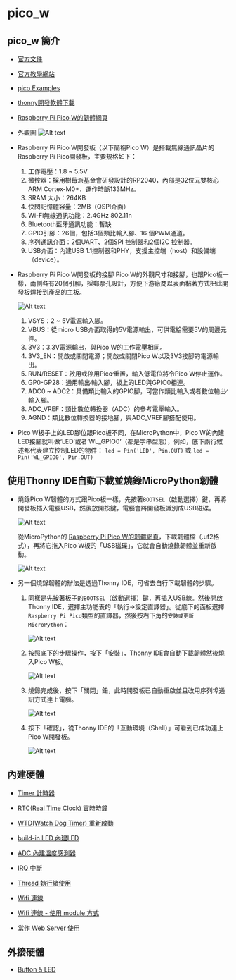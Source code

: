 
# pico_w

## pico_w 簡介

- [官方文件](https://www.raspberrypi.com/documentation/microcontrollers/raspberry-pi-pico.html)

- [官方教學網站](https://projects.raspberrypi.org/en/projects/getting-started-with-the-pico)

- [pico Examples](https://github.com/raspberrypi/pico-micropython-examples/tree/master)

- [thonny開發軟體下載](https://thonny.org/)

- [Raspberry Pi Pico W的韌體網頁](https://micropython.org/download/RPI_PICO_W/)

- 外觀圖
![Alt text](./icons/pico_overview.jpg)

- Raspberry Pi Pico W開發板（以下簡稱Pico W）是搭載無線通訊晶片的Raspberry Pi Pico開發板，主要規格如下：

  1. 工作電壓：1.8 ~ 5.5V
  1. 微控器：採用樹莓派基金會研發設計的RP2040，內部是32位元雙核心ARM Cortex-M0+，運作時脈133MHz。
  1. SRAM 大小：264KB
  1. 快閃記憶體容量：2MB（QSPI介面）
  1. Wi-Fi無線通訊功能：2.4GHz 802.11n
  1. Bluetooth藍牙通訊功能：暫缺
  1. GPIO引腳：26個，包括3個類比輸入腳、16 個PWM通道。
  1. 序列通訊介面：2個UART、2個SPI 控制器和2個I2C 控制器。
  1. USB介面：內建USB 1.1控制器和PHY，支援主控端（host）和設備端（device）。

- Raspberry Pi Pico W開發板的接腳
Pico W的外觀尺寸和接腳，也跟Pico板一樣，兩側各有20個引腳，採郵票孔設計，方便下游廠商以表面黏著方式把此開發板焊接到產品的主板。

  ![Alt text](./icons/pico_pin.png)

  1. VSYS：2 ~ 5V電源輸入腳。
  1. VBUS：從micro USB介面取得的5V電源輸出，可供電給需要5V的周邊元件。
  1. 3V3：3.3V電源輸出，與Pico W的工作電壓相同。
  1. 3V3_EN：開啟或關閉電源；開啟或關閉Pico W以及3V3接腳的電源輸出。
  1. RUN/RESET：啟用或停用Pico∕重置，輸入低電位將令Pico W停止運作。
  1. GP0-GP28：通用輸出∕輸入腳，板上的LED與GPIO0相連。
  1. ADC0 ~ ADC2：具備類比輸入的GPIO腳，可當作類比輸入或者數位輸出∕輸入腳。
  1. ADC_VREF：類比數位轉換器（ADC）的參考電壓輸入。
  1. AGND：類比數位轉換器的接地腳，與ADC_VREF腳搭配使用。

- Pico W板子上的LED腳位跟Pico板不同，在MicroPython中，Pico W的內建LED接腳就叫做‘LED’或者‘WL_GPIO0’（都是字串型態），例如，底下兩行敘述都代表建立控制LED的物件：
`led = Pin('LED', Pin.OUT)`
或
`led = Pin('WL_GPIO0', Pin.OUT)`

## 使用Thonny IDE自動下載並燒錄MicroPython韌體

- 燒錄Pico W韌體的方式跟Pico板一樣，先按著`BOOTSEL`（啟動選擇）鍵，再將開發板插入電腦USB，然後放開按鍵，電腦會將開發板識別成USB磁碟。

  ![Alt text](./icons/pio_usb.png)

  從MicroPython的 [Raspberry Pi Pico W的韌體網頁](https://micropython.org/download/RPI_PICO_W/)，下載韌體檔（.uf2格式），再將它拖入Pico W板的「USB磁碟」，它就會自動燒錄韌體並重新啟動。

  ![Alt text](./icons/PR_drive.png)

- 另一個燒錄韌體的辦法是透過Thonny IDE，可省去自行下載韌體的步驟。

  1. 同樣是先按著板子的`BOOTSEL`（啟動選擇）鍵，再插入USB線。然後開啟Thonny IDE，選擇主功能表的「執行→設定直譯器」。從底下的面板選擇`Raspberry Pi Pico`類型的直譯器，然後按右下角的`安裝或更新MicroPython`：

      ![Alt text](./icons/flash_micropython_1.png)

  1. 按照底下的步驟操作，按下「安裝」，Thonny IDE會自動下載韌體然後燒入Pico W板。

      ![Alt text](./icons/flash_micropython_2.png)

  1. 燒錄完成後，按下「關閉」鈕，此時開發板已自動重啟並且改用序列埠通訊方式連上電腦。

      ![Alt text](./icons/flash_micropython_3.png)

  1. 按下「確認」，從Thonny IDE的「互動環境（Shell）」可看到已成功連上Pico W開發板。

      ![Alt text](./icons/flash_micropython_4.png)

## 內建硬體

- [Timer 計時器](./0_01_timer/README.md)

- [RTC(Real Time Clock) 實時時鐘](./0_02_RTC/README.md)

- [WTD(Watch Dog Timer) 重新啟動](./0_03_WDT/README.md)

- [build-in LED 內建LED](./0_04_LED/README.md)

- [ADC 內建溫度感測器](./0_05_ADC/README.md)

- [IRQ 中斷](./0_06_IRQ/README.md)

- [Thread 執行緒使用](./0_07_thread/README.md)

- [Wifi 連線](./0_08_wifi/README.md)

- [Wifi 連線 - 使用 module 方式](./0_09_wifi/README.md)

- [當作 Web Server 使用](./0_10_web_server/README.md)

## 外接硬體

- [Button & LED](./1_01_button&led/README.md)
